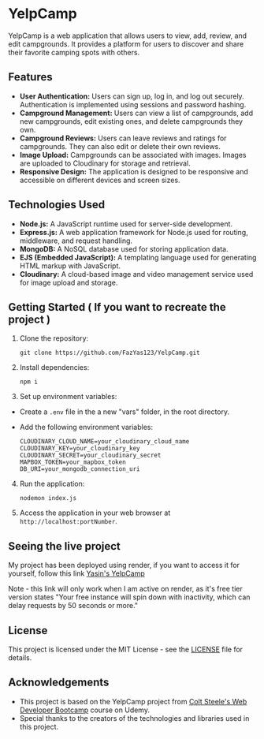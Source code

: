 # YelpCamp

YelpCamp is a web application that allows users to view, add, review, and edit campgrounds. It provides a platform for users to discover and share their favorite camping spots with others.

## Features

- **User Authentication:** Users can sign up, log in, and log out securely. Authentication is implemented using sessions and password hashing.
- **Campground Management:** Users can view a list of campgrounds, add new campgrounds, edit existing ones, and delete campgrounds they own.
- **Campground Reviews:** Users can leave reviews and ratings for campgrounds. They can also edit or delete their own reviews.
- **Image Upload:** Campgrounds can be associated with images. Images are uploaded to Cloudinary for storage and retrieval.
- **Responsive Design:** The application is designed to be responsive and accessible on different devices and screen sizes.

## Technologies Used

- **Node.js:** A JavaScript runtime used for server-side development.
- **Express.js:** A web application framework for Node.js used for routing, middleware, and request handling.
- **MongoDB:** A NoSQL database used for storing application data.
- **EJS (Embedded JavaScript):** A templating language used for generating HTML markup with JavaScript.
- **Cloudinary:** A cloud-based image and video management service used for image upload and storage.

## Getting Started ( If you want to recreate the project )

1. Clone the repository:
   ```
   git clone https://github.com/FazYas123/YelpCamp.git
   ```

2. Install dependencies:
    ```
    npm i
    ```

3. Set up environment variables:
- Create a `.env` file in the a new "vars" folder, in the root directory.
- Add the following environment variables:

  ```
  CLOUDINARY_CLOUD_NAME=your_cloudinary_cloud_name
  CLOUDINARY_KEY=your_cloudinary_key
  CLOUDINARY_SECRET=your_cloudinary_secret
  MAPBOX_TOKEN=your_mapbox_token
  DB_URI=your_mongodb_connection_uri
  ```

4. Run the application:

    ```
    nodemon index.js
    ```


5. Access the application in your web browser at `http://localhost:portNumber`.

## Seeing the live project

My project has been deployed using render, if you want to access it for yourself, follow this link [Yasin's YelpCamp](https://yelpcamp-sh53.onrender.com)

Note - this link will only work when I am active on render, as it's free tier version states "Your free instance will spin down with inactivity, which can delay requests by 50 seconds or more."

## License

This project is licensed under the MIT License - see the [LICENSE](LICENSE) file for details.

## Acknowledgements

- This project is based on the YelpCamp project from [Colt Steele's Web Developer Bootcamp](https://www.udemy.com/course/the-web-developer-bootcamp/) course on Udemy.
- Special thanks to the creators of the technologies and libraries used in this project.
